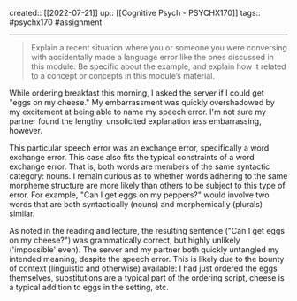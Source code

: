 created:: [[2022-07-21]]
up:: [[Cognitive Psych - PSYCHX170]]
tags:: #psychx170 #assignment 
***
>Explain a recent situation where you or someone you were conversing with accidentally made a language error like the ones discussed in this module. Be specific about the example, and explain how it related to a concept or concepts in this module’s material.

While ordering breakfast this morning, I asked the server if I could get "eggs on my cheese." My embarrassment was quickly overshadowed by my excitement at being able to name my speech error. I'm not sure my partner found the lengthy, unsolicited explanation *less* embarrassing, however.

This particular speech error was an exchange error, specifically a word exchange error. This case also fits the typical constraints of a word exchange error. That is, both words are members of the same syntactic category: nouns. I remain curious as to whether words adhering to the same morpheme structure are more likely than others to be subject to this type of error. For example, "Can I get eggs on my peppers?" would involve two words that are both syntactically (nouns) and morphemically (plurals) similar. 

As noted in the reading and lecture, the resulting sentence ("Can I get eggs on my cheese?") was grammatically correct, but highly unlikely ('impossible' even). The server and my partner both quickly untangled my intended meaning, despite the speech error. This is likely due to the bounty of context (linguistic and otherwise) available: I had just ordered the eggs themselves, substitutions are a typical part of the ordering script, cheese is a typical addition to eggs in the setting, etc.